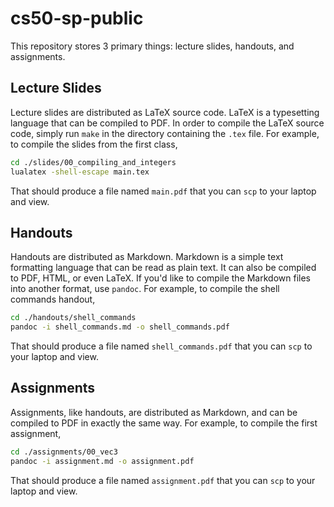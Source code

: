 # cs50-sp-public

This repository stores 3 primary things: lecture slides, handouts, and assignments.

## Lecture Slides

Lecture slides are distributed as LaTeX source code.
LaTeX is a typesetting language that can be compiled to PDF.
In order to compile the LaTeX source code, simply run `make` in the directory containing the `.tex` file.
For example, to compile the slides from the first class,
```bash
cd ./slides/00_compiling_and_integers
lualatex -shell-escape main.tex
```
That should produce a file named `main.pdf` that you can `scp` to your laptop and view.

## Handouts

Handouts are distributed as Markdown.
Markdown is a simple text formatting language that can be read as plain text.
It can also be compiled to PDF, HTML, or even LaTeX.
If you'd like to compile the Markdown files into another format, use `pandoc`.
For example, to compile the shell commands handout,
```bash
cd ./handouts/shell_commands
pandoc -i shell_commands.md -o shell_commands.pdf
```
That should produce a file named `shell_commands.pdf` that you can `scp` to your laptop and view.

## Assignments

Assignments, like handouts, are distributed as Markdown, and can be compiled to PDF in exactly the same way.
For example, to compile the first assignment,
```bash
cd ./assignments/00_vec3
pandoc -i assignment.md -o assignment.pdf
```
That should produce a file named `assignment.pdf` that you can `scp` to your laptop and view.
